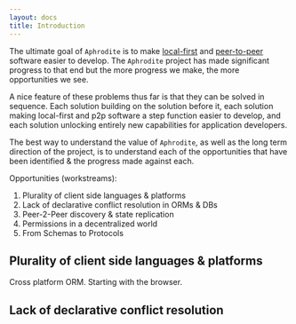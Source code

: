 ```yaml
---
layout: docs
title: Introduction
---
```


The ultimate goal of `Aphrodite` is to make [local-first](https://www.inkandswitch.com/local-first/) and [peer-to-peer](https://en.wikipedia.org/wiki/Peer-to-peer) software easier to develop. The `Aphrodite` project has made significant progress to that end but the more progress we make, the more opportunities we see.

A nice feature of these problems thus far is that they can be solved in sequence. Each solution building on the solution before it, each solution making local-first and p2p software a step function easier to develop, and each solution unlocking entirely new capabilities for application developers.

The best way to understand the value of `Aphrodite`, as well as the long term direction of the project, is to understand each of the opportunities that have been identified & the progress made against each.

Opportunities (workstreams):
1. Plurality of client side languages & platforms
2. Lack of declarative conflict resolution in ORMs & DBs
3. Peer-2-Peer discovery & state replication
4. Permissions in a decentralized world
5. From Schemas to Protocols

## Plurality of client side languages & platforms

Cross platform ORM. Starting with the browser.

## Lack of declarative conflict resolution

